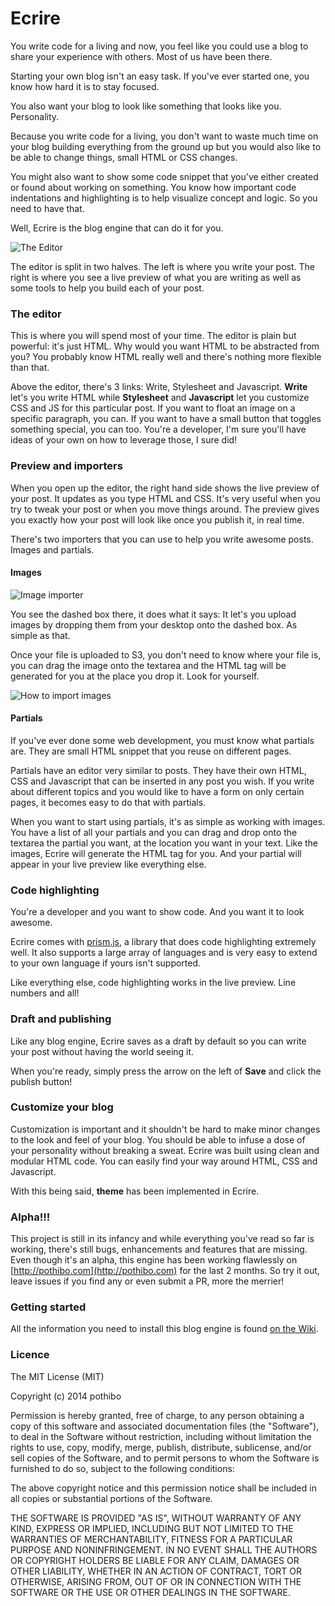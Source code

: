# Ecrire

You write code for a living and now, you feel like you could use a blog to share your experience with others. Most of us have been there.

Starting your own blog isn't an easy task. If you've ever started one, you know how hard it is to stay focused.

You also want your blog to look like something that looks like you. Personality.

Because you write code for a living, you don't want to waste much time on your blog building everything from the ground up but you would also like to be able to change things, small HTML or CSS changes.

You might also want to show some code snippet that you've either created or found about working on something. You know how important code indentations and highlighting is to help visualize concept and logic. So you need to have that.

Well, Ecrire is the blog engine that can do it for you.

![The Editor](https://raw2.github.com/pothibo/ecrire/gh-pages/images/editor.png)

The editor is split in two halves. The left is where you write your post. The right is where you see a live preview of what you are writing as well as some tools to help you build each of your post.

### The editor

This is where you will spend most of your time. The editor is plain but powerful: it's just HTML. Why would you want HTML to be abstracted from you? You probably know HTML really well and there's nothing more flexible than that.

Above the editor, there's 3 links: Write, Stylesheet and Javascript. **Write** let's you write HTML while **Stylesheet** and **Javascript** let you customize CSS and JS for this particular post. If you want to float an image on a specific paragraph, you can. If you want to have a small button that toggles something special, you can too. You're a developer, I'm sure you'll have ideas of your own on how to leverage those, I sure did!

### Preview and importers

When you open up the editor, the right hand side shows the live preview of your post. It updates as you type HTML and CSS. It's very useful when you try to tweak your post or when you move things around. The preview gives you exactly how your post will look like once you publish it, in real time.

There's two importers that you can use to help you write awesome posts. Images and partials.

#### Images

![Image importer](https://raw2.github.com/pothibo/ecrire/gh-pages/images/images.png)

You see the dashed box there, it does what it says: It let's you upload images by dropping them from your desktop onto the dashed box. As simple as that.

Once your file is uploaded to S3, you don't need to know where your file is, you can drag the image onto the textarea and the HTML tag will be generated for you at the place you drop it. Look for yourself.

![How to import images](https://raw2.github.com/pothibo/ecrire/gh-pages/images/images.gif)

#### Partials

If you've ever done some web development, you must know what partials are. They are small HTML snippet that you reuse on different pages.

Partials have an editor very similar to posts. They have their own HTML, CSS and Javascript that can be inserted in any post you wish. If you write about different topics and you would like to have a form on only certain pages, it becomes easy to do that with partials.

When you want to start using partials, it's as simple as working with images. You have a list of all your partials and you can drag and drop onto the textarea the partial you want, at the location you want in your text. Like the images, Ecrire will generate the HTML tag for you. And your partial will appear in your live preview like everything else.

### Code highlighting

You're a developer and you want to show code. And you want it to look awesome.

Ecrire comes with [prism.js](http://prismjs.com), a library that does code highlighting extremely well. It also supports a large array of languages and is very easy to extend to your own language if yours isn't supported.

Like everything else, code highlighting works in the live preview. Line numbers and all!

### Draft and publishing

Like any blog engine, Ecrire saves as a draft by default so you can write your post without having the world seeing it.

When you're ready, simply press the arrow on the left of **Save** and click the publish button!

### Customize your blog

Customization is important and it shouldn't be hard to make minor changes to the look and feel of your blog. You should be able to infuse a dose of your personality without breaking a sweat. Ecrire was built using clean and modular HTML code. You can easily find your way around HTML, CSS and Javascript.

With this being said, **theme** has been implemented in Ecrire.

### Alpha!!!

This project is still in its infancy and while everything you've read so far is working, there's still bugs, enhancements and features that are missing. Even though it's an alpha, this engine has been working flawlessly on [http://pothibo.com](http://pothibo.com) for the last 2 months. So try it out, leave issues if you find any or even submit a PR, more the merrier!

### Getting started

All the information you need to install this blog engine is found [on the Wiki](https://github.com/pothibo/ecrire/wiki/How-to-install-on-Arch-Linux).

### Licence

The MIT License (MIT)

Copyright (c) 2014 pothibo

Permission is hereby granted, free of charge, to any person obtaining a copy
of this software and associated documentation files (the "Software"), to deal
in the Software without restriction, including without limitation the rights
to use, copy, modify, merge, publish, distribute, sublicense, and/or sell
copies of the Software, and to permit persons to whom the Software is
furnished to do so, subject to the following conditions:

The above copyright notice and this permission notice shall be included in
all copies or substantial portions of the Software.

THE SOFTWARE IS PROVIDED "AS IS", WITHOUT WARRANTY OF ANY KIND, EXPRESS OR
IMPLIED, INCLUDING BUT NOT LIMITED TO THE WARRANTIES OF MERCHANTABILITY,
FITNESS FOR A PARTICULAR PURPOSE AND NONINFRINGEMENT. IN NO EVENT SHALL THE
AUTHORS OR COPYRIGHT HOLDERS BE LIABLE FOR ANY CLAIM, DAMAGES OR OTHER
LIABILITY, WHETHER IN AN ACTION OF CONTRACT, TORT OR OTHERWISE, ARISING FROM,
OUT OF OR IN CONNECTION WITH THE SOFTWARE OR THE USE OR OTHER DEALINGS IN
THE SOFTWARE.

